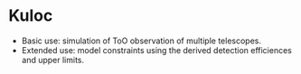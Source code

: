 # Kuloc

- Basic use: simulation of ToO observation of multiple telescopes.
- Extended use: model constraints using the derived detection efficiences and upper limits. 

